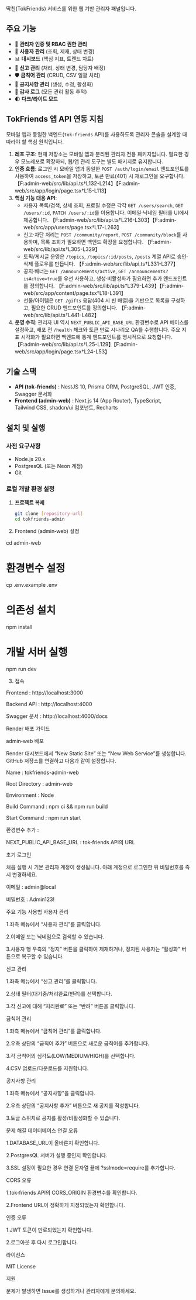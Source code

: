 딱친(TokFriends) 서비스를 위한 웹 기반 관리자 패널입니다.

## 주요 기능

- 🔐 **관리자 인증 및 RBAC 권한 관리**
- 👥 **사용자 관리** (조회, 제재, 상태 변경)
- 📊 **대시보드** (핵심 지표, 트렌드 차트)
- 🚨 **신고 관리** (처리, 상태 변경, 담당자 배정)
- 🛡️ **금칙어 관리** (CRUD, CSV 일괄 처리)
- 📢 **공지사항 관리** (생성, 수정, 활성화)
- 📝 **감사 로그** (모든 관리 활동 추적)
- 🌓 **다크/라이트 모드**

## TokFriends 앱 API 연동 지침

모바일 앱과 동일한 백엔드(`tok-friends` API)를 사용하도록 관리자 콘솔을 설계할 때 따라야 할 핵심 원칙입니다.

1. **레포 구조**: 현재 저장소는 모바일 앱과 분리된 관리자 전용 패키지입니다. 필요한 경우 모노레포로 확장하되, 웹/앱 관리 도구는 별도 패키지로 유지합니다.
2. **인증 흐름**: 로그인 시 모바일 앱과 동일한 `POST /auth/login/email` 엔드포인트를 사용하여 `access_token`을 저장하고, 토큰 만료(401) 시 재로그인을 요구합니다. 【F:admin-web/src/lib/api.ts†L132-L214】【F:admin-web/src/app/login/page.tsx†L15-L113】
3. **핵심 기능 대응 API**:
   - 사용자 목록/검색, 상세 조회, 프로필 수정은 각각 `GET /users/search`, `GET /users/:id`, `PATCH /users/:id`를 이용합니다. 이메일·닉네임 필터를 UI에서 제공합니다. 【F:admin-web/src/lib/api.ts†L216-L303】【F:admin-web/src/app/users/page.tsx†L17-L263】
   - 신고·차단 처리는 `POST /community/report`, `POST /community/block`를 사용하며, 목록 조회가 필요하면 백엔드 확장을 요청합니다. 【F:admin-web/src/lib/api.ts†L305-L329】
   - 토픽/게시글 운영은 `/topics`, `/topics/:id/posts`, `/posts` 계열 API로 승인·삭제 플로우를 만듭니다. 【F:admin-web/src/lib/api.ts†L331-L377】
   - 공지·배너는 `GET /announcements/active`, `GET /announcements?isActive=true`를 우선 사용하고, 생성·비활성화가 필요하면 추가 엔드포인트를 정의합니다. 【F:admin-web/src/lib/api.ts†L379-L439】【F:admin-web/src/app/content/page.tsx†L18-L391】
   - 선물/아이템은 `GET /gifts` 응답(404 시 빈 배열)을 기반으로 목록을 구성하고, 필요한 CRUD 엔드포인트를 정의합니다. 【F:admin-web/src/lib/api.ts†L441-L482】
4. **운영 수칙**: 관리자 UI 역시 `NEXT_PUBLIC_API_BASE_URL` 환경변수로 API 베이스를 설정하고, 배포 전 `/health` 체크와 토큰 만료 시나리오 QA를 수행합니다. 주요 지표 시각화가 필요하면 백엔드에 통계 엔드포인트를 명시적으로 요청합니다. 【F:admin-web/src/lib/api.ts†L25-L129】【F:admin-web/src/app/login/page.tsx†L24-L53】

## 기술 스택

- **API (tok‑friends)** : NestJS 10, Prisma ORM, PostgreSQL, JWT 인증, Swagger 문서화
- **Frontend (admin‑web)** : Next.js 14 (App Router), TypeScript, Tailwind CSS, shadcn/ui 컴포넌트, Recharts

## 설치 및 실행

### 사전 요구사항

- Node.js 20.x
- PostgresQL (또는 Neon 계정)
- Git

### 로컬 개발 환경 설정

1. **프로젝트 복제**

   ```bash
   git clone [repository-url]
   cd tokfriends-admin

2. Frontend (admin‑web) 설정

cd admin-web

# 환경변수 설정
cp .env.example .env

# 의존성 설치
npm install

# 개발 서버 실행
npm run dev

3. 접속

Frontend : http://localhost:3000

Backend API : http://localhost:4000

Swagger 문서 : http://localhost:4000/docs

Render 배포 가이드

admin‑web 배포

Render 대시보드에서 “New Static Site” 또는 “New Web Service”를 생성합니다. GitHub 저장소를 연결하고 다음과 같이 설정합니다.

Name : tokfriends-admin-web

Root Directory : admin-web

Environment : Node

Build Command : npm ci && npm run build

Start Command : npm run start

환경변수 추가 :

NEXT_PUBLIC_API_BASE_URL : tok‑friends API의 URL

초기 로그인

처음 실행 시 기본 관리자 계정이 생성됩니다. 아래 계정으로 로그인한 뒤 비밀번호를 즉시 변경하세요.

이메일 : admin@local

비밀번호 : Admin123!

주요 기능 사용법
사용자 관리

1.좌측 메뉴에서 “사용자 관리”를 클릭합니다.

2.이메일 또는 닉네임으로 검색할 수 있습니다.

3.사용자 행 우측의 “정지” 버튼을 클릭하여 제재하거나, 정지된 사용자는 “활성화” 버튼으로 복구할 수 있습니다.

신고 관리

1.좌측 메뉴에서 “신고 관리”를 클릭합니다.

2.상태 필터(대기중/처리완료/반려)를 선택합니다.

3.각 신고에 대해 “처리완료” 또는 “반려” 버튼을 클릭합니다.

금칙어 관리

1.좌측 메뉴에서 “금칙어 관리”를 클릭합니다.

2.우측 상단의 “금칙어 추가” 버튼으로 새로운 금칙어를 추가합니다.

3.각 금칙어의 심각도(LOW/MEDIUM/HIGH)를 선택합니다.

4.CSV 업로드/다운로드를 지원합니다.

공지사항 관리

1.좌측 메뉴에서 “공지사항”을 클릭합니다.

2.우측 상단의 “공지사항 추가” 버튼으로 새 공지를 작성합니다.

3.토글 스위치로 공지를 활성/비활성화할 수 있습니다.

문제 해결
데이터베이스 연결 오류

1.DATABASE_URL이 올바른지 확인합니다.

2.PostgresQL 서버가 실행 중인지 확인합니다.

3.SSL 설정이 필요한 경우 연결 문자열 끝에 ?sslmode=require를 추가합니다.

CORS 오류

1.tok‑friends API의 CORS_ORIGIN 환경변수를 확인합니다.

2.Frontend URL이 정확하게 지정되었는지 확인합니다.

인증 오류

1.JWT 토큰이 만료되었는지 확인합니다.

2.로그아웃 후 다시 로그인합니다.

라이선스

MIT License

지원

문제가 발생하면 Issue를 생성하거나 관리자에게 문의하세요.
